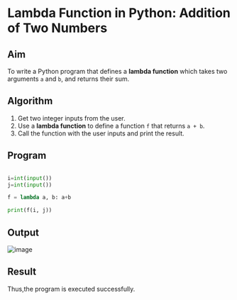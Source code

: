 # Lambda Function in Python: Addition of Two Numbers

##  Aim
To write a Python program that defines a **lambda function** which takes two arguments `a` and `b`, and returns their sum.

##  Algorithm
1. Get two integer inputs from the user.
2. Use a **lambda function** to define a function `f` that returns `a + b`.
3. Call the function with the user inputs and print the result.

##  Program

```python

i=int(input())
j=int(input())

f = lambda a, b: a+b

print(f(i, j))

```

## Output

![image](https://github.com/user-attachments/assets/eda4f966-a5ab-4b60-81e6-7912efe2d077)

## Result

Thus,the program is executed successfully.
